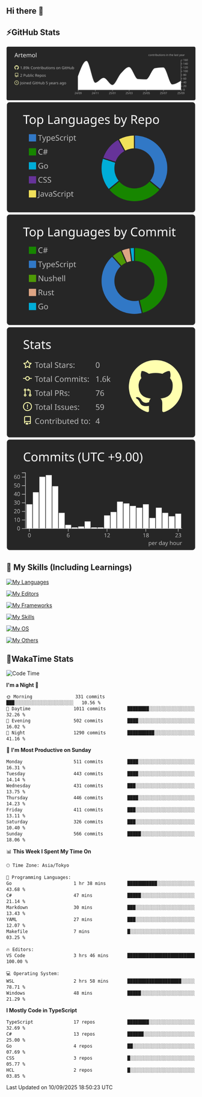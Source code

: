 ## Hi there 👋
<!--
**Artemol/Artemol** is a ✨ _special_ ✨ repository because its `README.md` (this file) appears on your GitHub profile.

Here are some ideas to get you started:

- 🔭 I’m currently working on ...
- 🌱 I’m currently learning ...
- 👯 I’m looking to collaborate on ...
- 🤔 I’m looking for help with ...
- 💬 Ask me about ...
- 📫 How to reach me: ...
- 😄 Pronouns: ...
- ⚡ Fun fact: ...
-->

## ⚡GitHub Stats
[![](https://raw.githubusercontent.com/Artemol/Artemol/main/profile-summary-card-output/apprentice/0-profile-details.svg)](https://github.com/vn7n24fzkq/github-profile-summary-cards)
[![](https://raw.githubusercontent.com/Artemol/Artemol/main/profile-summary-card-output/apprentice/1-repos-per-language.svg)](https://github.com/vn7n24fzkq/github-profile-summary-cards) [![](https://raw.githubusercontent.com/Artemol/Artemol/main/profile-summary-card-output/apprentice/2-most-commit-language.svg)](https://github.com/vn7n24fzkq/github-profile-summary-cards)
[![](https://raw.githubusercontent.com/Artemol/Artemol/main/profile-summary-card-output/apprentice/3-stats.svg)](https://github.com/vn7n24fzkq/github-profile-summary-cards) [![](https://raw.githubusercontent.com/Artemol/Artemol/main/profile-summary-card-output/apprentice/4-productive-time.svg)](https://github.com/vn7n24fzkq/github-profile-summary-cards)

## 🌱 My Skills (Including Learnings)

<!--
### Languages
-->
[![My Languages](https://skillicons.dev/icons?i=ts,py,cs,dotnet,rust,go,c,matlab,css)](https://skillicons.dev)

<!--
### Editors
-->
[![My Editors](https://skillicons.dev/icons?i=vscode,neovim,vim,visualstudio,idea)](https://skillicons.dev)

<!--
### Frameworks
-->
[![My Frameworks](https://skillicons.dev/icons?i=react,nestjs,vite,tailwind,tauri,electron,remix,nextjs,fastapi)](https://skillicons.dev)

<!--
### Tools
-->
[![My Skills](https://skillicons.dev/icons?i=git,nodejs,docker,unity,postman,bun,discord,cloudflare,bash,prometheus,grafana,obsidian)](https://skillicons.dev)

<!--
### OS
-->
[![My OS](https://skillicons.dev/icons?i=windows,ubuntu)](https://skillicons.dev)

<!--
### Others
-->
[![My Others](https://skillicons.dev/icons?i=github,raspberrypi,gcp)](https://skillicons.dev)

## 💬WakaTime Stats
<!--START_SECTION:waka-->
![Code Time](http://img.shields.io/badge/Code%20Time-625%20hrs%2018%20mins-blue)

**I'm a Night 🦉** 

```text
🌞 Morning                331 commits         ███░░░░░░░░░░░░░░░░░░░░░░   10.56 % 
🌆 Daytime                1011 commits        ████████░░░░░░░░░░░░░░░░░   32.26 % 
🌃 Evening                502 commits         ████░░░░░░░░░░░░░░░░░░░░░   16.02 % 
🌙 Night                  1290 commits        ██████████░░░░░░░░░░░░░░░   41.16 % 
```
📅 **I'm Most Productive on Sunday** 

```text
Monday                   511 commits         ████░░░░░░░░░░░░░░░░░░░░░   16.31 % 
Tuesday                  443 commits         ████░░░░░░░░░░░░░░░░░░░░░   14.14 % 
Wednesday                431 commits         ███░░░░░░░░░░░░░░░░░░░░░░   13.75 % 
Thursday                 446 commits         ████░░░░░░░░░░░░░░░░░░░░░   14.23 % 
Friday                   411 commits         ███░░░░░░░░░░░░░░░░░░░░░░   13.11 % 
Saturday                 326 commits         ███░░░░░░░░░░░░░░░░░░░░░░   10.40 % 
Sunday                   566 commits         █████░░░░░░░░░░░░░░░░░░░░   18.06 % 
```


📊 **This Week I Spent My Time On** 

```text
🕑︎ Time Zone: Asia/Tokyo

💬 Programming Languages: 
Go                       1 hr 38 mins        ███████████░░░░░░░░░░░░░░   43.68 % 
C#                       47 mins             █████░░░░░░░░░░░░░░░░░░░░   21.14 % 
Markdown                 30 mins             ███░░░░░░░░░░░░░░░░░░░░░░   13.43 % 
YAML                     27 mins             ███░░░░░░░░░░░░░░░░░░░░░░   12.07 % 
Makefile                 7 mins              █░░░░░░░░░░░░░░░░░░░░░░░░   03.25 % 

🔥 Editors: 
VS Code                  3 hrs 46 mins       █████████████████████████   100.00 % 

💻 Operating System: 
WSL                      2 hrs 58 mins       ████████████████████░░░░░   78.71 % 
Windows                  48 mins             █████░░░░░░░░░░░░░░░░░░░░   21.29 % 
```

**I Mostly Code in TypeScript** 

```text
TypeScript               17 repos            ████████░░░░░░░░░░░░░░░░░   32.69 % 
C#                       13 repos            ██████░░░░░░░░░░░░░░░░░░░   25.00 % 
Go                       4 repos             ██░░░░░░░░░░░░░░░░░░░░░░░   07.69 % 
CSS                      3 repos             █░░░░░░░░░░░░░░░░░░░░░░░░   05.77 % 
HCL                      2 repos             █░░░░░░░░░░░░░░░░░░░░░░░░   03.85 % 
```




 Last Updated on 10/09/2025 18:50:23 UTC
<!--END_SECTION:waka-->
